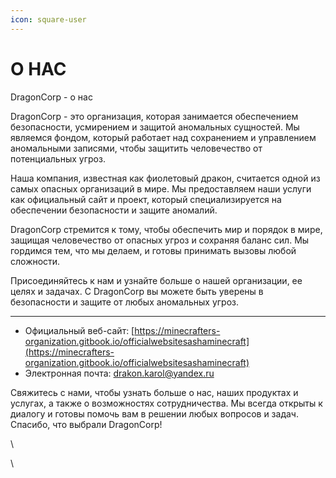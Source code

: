 ```yaml
---
icon: square-user
---
```


# О НАС

DragonCorp - о нас

DragonCorp - это организация, которая занимается обеспечением безопасности, усмирением и защитой аномальных сущностей. Мы являемся фондом, который работает над сохранением и управлением аномальными записями, чтобы защитить человечество от потенциальных угроз.

Наша компания, известная как фиолетовый дракон, считается одной из самых опасных организаций в мире. Мы предоставляем наши услуги как официальный сайт и проект, который специализируется на обеспечении безопасности и защите аномалий.

DragonCorp стремится к тому, чтобы обеспечить мир и порядок в мире, защищая человечество от опасных угроз и сохраняя баланс сил. Мы гордимся тем, что мы делаем, и готовы принимать вызовы любой сложности.

Присоединяйтесь к нам и узнайте больше о нашей организации, ее целях и задачах. С DragonCorp вы можете быть уверены в безопасности и защите от любых аномальных угроз.

***

* Официальный веб-сайт: [https://minecrafters-organization.gitbook.io/officialwebsitesashaminecraft](https://minecrafters-organization.gitbook.io/officialwebsitesashaminecraft)
* Электронная почта: drakon.karol@yandex.ru

Свяжитесь с нами, чтобы узнать больше о нас, наших продуктах и услугах, а также о возможностях сотрудничества. Мы всегда открыты к диалогу и готовы помочь вам в решении любых вопросов и задач. Спасибо, что выбрали DragonCorp!

\


\
